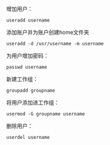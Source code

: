 增加用户：
```
useradd username
```
添加账户并为账户创建home文件夹
```
useradd -d /usr/username -m username
```
为用户增加密码：
```
passwd username
```
新建工作组：
```
groupadd groupname
```
将用户添加进工作组：
```
usermod -G groupname username
```
删除用户：
```
userdel username
```